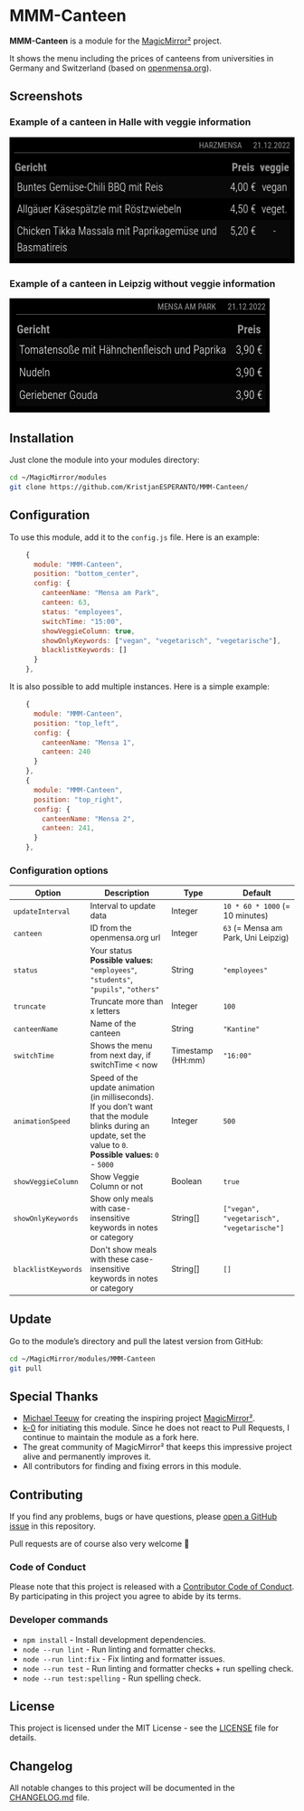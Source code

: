 # MMM-Canteen

**MMM-Canteen** is a module for the [MagicMirror²](https://github.com/MagicMirrorOrg/MagicMirror) project.

It shows the menu including the prices of canteens from universities in Germany and Switzerland (based on [openmensa.org](https://openmensa.org)).

## Screenshots

### Example of a canteen in Halle with veggie information

![Example of a canteen in Halle with veggie information](img/example1.png)

### Example of a canteen in Leipzig without veggie information

![Example of a canteen in Leipzig](img/example2.png)

## Installation

Just clone the module into your modules directory:

```bash
cd ~/MagicMirror/modules
git clone https://github.com/KristjanESPERANTO/MMM-Canteen/
```

## Configuration

To use this module, add it to the `config.js` file. Here is an example:

```javascript
    {
      module: "MMM-Canteen",
      position: "bottom_center",
      config: {
        canteenName: "Mensa am Park",
        canteen: 63,
        status: "employees",
        switchTime: "15:00",
        showVeggieColumn: true,
        showOnlyKeywords: ["vegan", "vegetarisch", "vegetarische"],
        blacklistKeywords: []
      }
    },
```

It is also possible to add multiple instances. Here is a simple example:

```javascript
    {
      module: "MMM-Canteen",
      position: "top_left",
      config: {
        canteenName: "Mensa 1",
        canteen: 240
      }
    },
    {
      module: "MMM-Canteen",
      position: "top_right",
      config: {
        canteenName: "Mensa 2",
        canteen: 241,
      }
    },
```

### Configuration options

<!-- prettier-ignore-start -->
| Option             | Description                                                                                                                                                                 | Type              | Default                             |
|--------------------|-----------------------------------------------------------------------------------------------------------------------------------------------------------------------------|-------------------|-------------------------------------|
| `updateInterval`   | Interval to update data                                                                                                                                                     | Integer           | `10 * 60 * 1000` (= 10 minutes)     |
| `canteen`          | ID from the openmensa.org url                                                                                                                                               | Integer           | `63` (= Mensa am Park, Uni Leipzig) |
| `status`           | Your status  <br> **Possible values:** `"employees"`, `"students"`, `"pupils"`, `"others"`                                                                                  | String            | `"employees"`                       |
| `truncate`         | Truncate more than x letters                                                                                                                                                | Integer           | `100`                               |
| `canteenName`      | Name of the canteen                                                                                                                                                         | String            | `"Kantine"`                         |
| `switchTime`       | Shows the menu from next day, if switchTime < now                                                                                                                           | Timestamp (HH:mm) | `"16:00"`                           |
| `animationSpeed`   | Speed of the update animation (in milliseconds).<br>If you don't want that the module blinks during an update, set the value to `0`. <br> **Possible values:** `0` - `5000` | Integer           | `500`                               |
| `showVeggieColumn` | Show Veggie Column or not                                                                                                                                                   | Boolean           | `true`                              |
| `showOnlyKeywords` | Show only meals with case-insensitive keywords in notes or category                                                                                                         | String[]          | `["vegan", "vegetarisch", "vegetarische"]`                                |
| `blacklistKeywords` | Don't show meals with these case-insensitive keywords in notes or category                                                                                                  | String[]          | `[]`                                |
<!-- prettier-ignore-end -->

## Update

Go to the module’s directory and pull the latest version from GitHub:

```bash
cd ~/MagicMirror/modules/MMM-Canteen
git pull
```

## Special Thanks

- [Michael Teeuw](https://github.com/MichMich) for creating the inspiring project [MagicMirror²](https://github.com/MagicMirrorOrg/MagicMirror).
- [k-0](https://github.com/k-0/) for initiating this module. Since he does not react to Pull Requests, I continue to maintain the module as a fork here.
- The great community of MagicMirror² that keeps this impressive project alive and permanently improves it.
- All contributors for finding and fixing errors in this module.

## Contributing

If you find any problems, bugs or have questions, please [open a GitHub issue](https://github.com/KristjanESPERANTO/MMM-Canteen/issues) in this repository.

Pull requests are of course also very welcome 🙂

### Code of Conduct

Please note that this project is released with a [Contributor Code of Conduct](CODE_OF_CONDUCT.md). By participating in this project you agree to abide by its terms.

### Developer commands

- `npm install` - Install development dependencies.
- `node --run lint` - Run linting and formatter checks.
- `node --run lint:fix` - Fix linting and formatter issues.
- `node --run test` - Run linting and formatter checks + run spelling check.
- `node --run test:spelling` - Run spelling check.

## License

This project is licensed under the MIT License - see the [LICENSE](LICENSE.md) file for details.

## Changelog

All notable changes to this project will be documented in the [CHANGELOG.md](./CHANGELOG.md) file.
